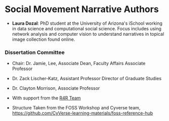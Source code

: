 # Social Movement Narrative Authors
- **Laura Dozal**: PhD student at the University of Arizona's iSchool working in data science and computational social science. Focus includes using network analysis and computer vision to understand narratives in topical image collection found online.


### Dissertation Committee
- Chair: Dr. Jamie, Lee, Associate Dean, Faculty Affairs Associate Professor
- Dr. Zack Lischer-Katz, Assistant Professor Director of Graduate Studies
- Dr. Clayton Morrison, Associate Professor


- With support from the [R4R Team](https://datascience.arizona.edu/r4r)
- Structure Taken from the FOSS Workshop and Cyverse team, https://github.com/CyVerse-learning-materials/foss-reference-hub
